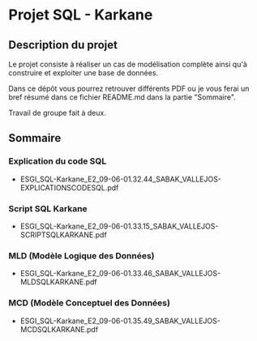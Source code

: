 # Projet SQL - Karkane

## Description du projet

Le projet consiste à réaliser un cas de modélisation complète ainsi qu'à construire et exploiter une base de données.

Dans ce dépôt vous pourrez retrouver différents PDF ou je vous ferai un bref résumé dans ce fichier README.md dans la partie "Sommaire".

Travail de groupe fait à deux.

## Sommaire

### Explication du code SQL

- ESGI_SQL-Karkane_E2_09-06-01.32.44_SABAK_VALLEJOS-EXPLICATIONSCODESQL.pdf

### Script SQL Karkane

- ESGI_SQL-Karkane_E2_09-06-01.33.15_SABAK_VALLEJOS-SCRIPTSQLKARKANE.pdf

### MLD (Modèle Logique des Données)

- ESGI_SQL-Karkane_E2_09-06-01.33.46_SABAK_VALLEJOS-MLDSQLKARKANE.pdf

### MCD (Modèle Conceptuel des Données)

- ESGI_SQL-Karkane_E2_09-06-01.35.49_SABAK_VALLEJOS-MCDSQLKARKANE.pdf